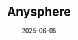 ---  
layout: startup_page  
title: "Anysphere"  
id: "anysphere.inc"  
permalink: "/anysphereanysphere.inc06052025/"  
website: "https://www.anysphere.inc/"  
funding_round: ""  
funding_amount: "$900M"  
investors: "Thrive Capital, Andreessen Horowitz, Accel, DST Global"  
about: "Anysphere develops Cursor, an AI coding assistant. Cursor provides developers with tiered pricing after a two-week free trial. The company's annualized revenue (ARR) has been doubling approximately every two months."  
markets: "AI, Software Development Applications, Artificial Intelligence & Machine Learning, Developer Tools, Generative AI, Machine Learning, Software Engineering, IT Consulting and Outsourcing"  
hq: "San Francisco, California, United States"  
founded_year: "2022"  
linkedin: "https://www.linkedin.com/company/anysphereinc"  
twitter: "https://twitter.com/anysphere"  
instagram: ""  
facebook: ""  
crunchbase: "https://www.crunchbase.com/organization/anysphere"  
pitchbook: "https://pitchbook.com/profiles/company/519419-89"  

date_display: "05-Jun-2025"  
date: "2025-06-05"

# SEO Optimization  
meta_title: "Anysphere -  Funding ($900M)"  
meta_description: "Anysphere, Anysphere develops Cursor, an AI coding assistant. Cursor provides developers with tiered pricing after a two-week free trial. The company's annualize..."  
meta_keywords: "Anysphere, AI, Software Development Applications, Artificial Intelligence & Machine Learning, Developer Tools, Generative AI, Machine Learning, Software Engineering, IT Consulting and Outsourcing,  funding"  
canonical_url: "https://startup.projectstartups.com/anysphereanysphere.inc06052025/"  
---